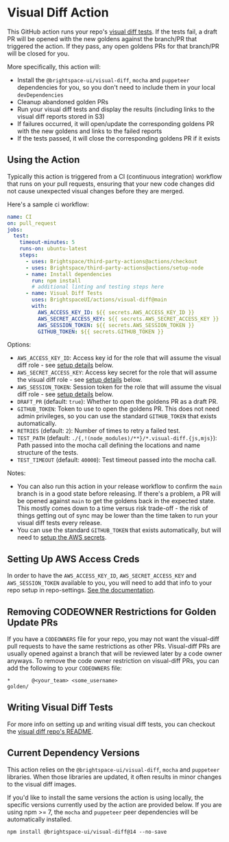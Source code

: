 # Visual Diff Action

This GitHub action runs your repo's [visual diff tests](https://github.com/BrightspaceUI/visual-diff).  If the tests fail, a draft PR will be opened with the new goldens against the branch/PR that triggered the action.  If they pass, any open goldens PRs for that branch/PR will be closed for you.

More specifically, this action will:
* Install the `@brightspace-ui/visual-diff`, `mocha` and `puppeteer` dependencies for you, so you don't need to include them in your local `devDependencies`
* Cleanup abandoned golden PRs
* Run your visual diff tests and display the results (including links to the visual diff reports stored in S3)
* If failures occurred, it will open/update the corresponding goldens PR with the new goldens and links to the failed reports
* If the tests passed, it will close the corresponding goldens PR if it exists

## Using the Action

Typically this action is triggered from a CI (continuous integration) workflow that runs on your pull requests, ensuring that your new code changes did not cause unexpected visual changes before they are merged.

Here's a sample ci workflow:

```yml
name: CI
on: pull_request
jobs:
  test:
    timeout-minutes: 5
    runs-on: ubuntu-latest
    steps:
      - uses: Brightspace/third-party-actions@actions/checkout
      - uses: Brightspace/third-party-actions@actions/setup-node
      - name: Install dependencies
        run: npm install
        # additional linting and testing steps here
      - name: Visual Diff Tests
        uses: BrightspaceUI/actions/visual-diff@main
        with:
          AWS_ACCESS_KEY_ID: ${{ secrets.AWS_ACCESS_KEY_ID }}
          AWS_SECRET_ACCESS_KEY: ${{ secrets.AWS_SECRET_ACCESS_KEY }}
          AWS_SESSION_TOKEN: ${{ secrets.AWS_SESSION_TOKEN }}
          GITHUB_TOKEN: ${{ secrets.GITHUB_TOKEN }}
```

Options:
* `AWS_ACCESS_KEY_ID`: Access key id for the role that will assume the visual diff role - see [setup details](#setting-up-aws-access-creds) below.
* `AWS_SECRET_ACCESS_KEY`: Access key secret for the role that will assume the visual diff role - see [setup details](#setting-up-aws-access-creds) below.
* `AWS_SESSION_TOKEN`: Session token for the role that will assume the visual diff role - see [setup details](#setting-up-aws-access-creds) below.
* `DRAFT_PR` (default: `true`): Whether to open the goldens PR as a draft PR.
* `GITHUB_TOKEN`: Token to use to open the goldens PR.  This does not need admin privileges, so you can use the standard `GITHUB_TOKEN` that exists automatically.
* `RETRIES` (default: `2`): Number of times to retry a failed test.
* `TEST_PATH` (default: `./{,!(node_modules)/**}/*.visual-diff.{js,mjs}`): Path passed into the mocha call defining the locations and name structure of the tests.
* `TEST_TIMEOUT` (default: `40000`): Test timeout passed into the mocha call.

Notes:
* You can also run this action in your release workflow to confirm the `main` branch is in a good state before releasing.  If there's a problem, a PR will be opened against `main` to get the goldens back in the expected state.  This mostly comes down to a time versus risk trade-off - the risk of things getting out of sync may be lower than the time taken to run your visual diff tests every release.
* You can use the standard `GITHUB_TOKEN` that exists automatically, but will need to [setup the AWS secrets](#setting-up-aws-access-creds).

## Setting Up AWS Access Creds

In order to have the `AWS_ACCESS_KEY_ID`, `AWS_SECRET_ACCESS_KEY` and `AWS_SESSION_TOKEN` available to you, you will need to add that info to your repo setup in repo-settings.  [See the documentation](https://github.com/Brightspace/repo-settings/blob/main/docs/vdiff.md).

## Removing CODEOWNER Restrictions for Golden Update PRs

If you have a `CODEOWNERS` file for your repo, you may not want the visual-diff pull requests to have the same restrictions as other PRs.  Visual-diff PRs are usually opened against a branch that will be reviewed later by a code owner anyways. To remove the code owner restriction on visual-diff PRs, you can add the following to your `CODEOWNERS` file:

```
*       @<your_team> <some_username>
golden/
```

## Writing Visual Diff Tests

For more info on setting up and writing visual diff tests, you can checkout the [visual diff repo's README](https://github.com/BrightspaceUI/visual-diff).

## Current Dependency Versions

This action relies on the `@brightspace-ui/visual-diff`, `mocha` and `puppeteer` libraries. When those libraries are updated, it often results in minor changes to the visual diff images.

If you'd like to install the same versions the action is using locally, the specific versions currently used by the action are provided below. If you are using npm >= 7, the `mocha` and `puppeteer` peer dependencies will be automatically installed.

```shell
npm install @brightspace-ui/visual-diff@14 --no-save
```
